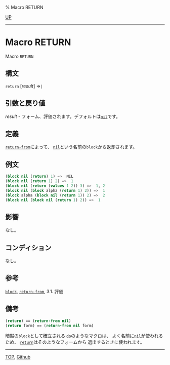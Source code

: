 % Macro RETURN

[UP](5.3.html)  

---

# Macro **RETURN**


Macro `RETURN`


## 構文

`return` [*result*] =>`|`


## 引数と戻り値

*result* - フォーム、評価されます。デフォルトは[`nil`](5.3.nil-variable.html)です。


## 定義

[`return-from`](5.3.return-from.html)によって、
[`nil`](5.3.nil-variable.html)という名前の`block`から返却されます。


## 例文

```lisp
(block nil (return) 1) =>  NIL
(block nil (return 1) 2) =>  1
(block nil (return (values 1 2)) 3) =>  1, 2
(block nil (block alpha (return 1) 2)) =>  1
(block alpha (block nil (return 1)) 2) =>  2
(block nil (block nil (return 1) 2)) =>  1
```

## 影響

なし。


## コンディション

なし。


## 参考

[`block`](5.3.block.html),
[`return-from`](5.3.return-from.html),
3.1. 評価


## 備考

```lisp
(return) == (return-from nil)
(return form) == (return-from nil form)
```

暗黙の`block`として確立される
[`do`](6.2.do.html)のようなマクロは、
よく名前に[`nil`](5.3.nil-variable.html)が使われるため、
[`return`](5.3.return.html)はそのようなフォームから
退出するときに使われます。


---
[TOP](index.html),  [Github](https://github.com/nptcl/npt-japanese)

